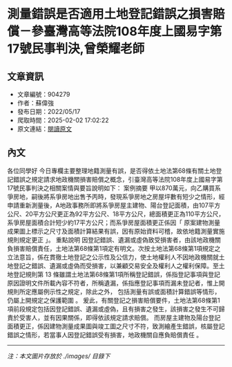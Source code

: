 # 測量錯誤是否適用土地登記錯誤之損害賠償－參臺灣高等法院108年度上國易字第17號民事判決,曾榮耀老師

## 文章資訊
- 文章編號：904279
- 作者：蘇偉強
- 發布日期：2022/05/17
- 爬取時間：2025-02-02 17:02:22
- 原文連結：[閱讀原文](https://real-estate.get.com.tw/Columns/detail.aspx?no=904279)

## 內文
各位同學好
今日專欄主要整理地籍測量有誤，是否得依土地法第68條有關土地登記錯誤之規定請求地政機關損害賠償之概念，引臺灣高等法院108年度上國易字第17號民事判決之相關案情與要旨說明如下：
案例摘要
甲以870萬元，向乙購買系爭房地，嗣後將系爭房地出售予丙時，發現系爭房地之房屋坪數有短少之情形，經申請重新測量後，A地政事務所即將系爭房屋主建物、陽台登記面積，由107平方公尺、20平方公尺更正為92平方公尺、18平方公尺，總面積更正為110平方公尺，系爭房屋面積合計短少約17平方公尺；而系爭房屋面積更正係因「
原案建物測量成果圖上標示之尺寸及面積計算結果有誤，因有原始資料可稽，故依地籍測量實施規則規定更正
」。
重點說明
因登記錯誤、遺漏或虛偽致受損害者，由該地政機關負損害賠償責任，土地法第68條第1項定有明文。次按土地法第68條第1項規定之立法意旨，係在貫徹土地登記之公示性及公信力，使土地權利人不因地政機關就土地登記之錯誤、遺漏或虛偽而受損害，以兼顧交易安全及權利人之權利保障。至土地登記規則第 13 條雖謂土地法第68條第1項所稱登記錯誤，係指登記事項與登記原因證明文件所載內容不符者，所稱遺漏，係指應登記事項而漏未登記者，惟上開規則所定應屬例示性之規定，除此之外，
包括測量有誤或面積計算錯誤等情形，仍屬上開規定之保護範圍
。
爰此，有關登記之損害賠償要件，土地法第68條第1項前段規定包括因登記錯誤、遺漏或虛偽，且有損害之發生，該損害之發生不可歸責於受害人，並有因果關係，即得依該規定請求賠償。
而房屋主建物及陽台登記面積更正，係因建物測量成果圖與竣工圖之尺寸不符，致測繪產生錯誤，核屬登記錯誤之情形，若當事人因登記錯誤受有損害，地政機關自應負賠償責任
。

---
*注：本文圖片存放於 ./images/ 目錄下*
